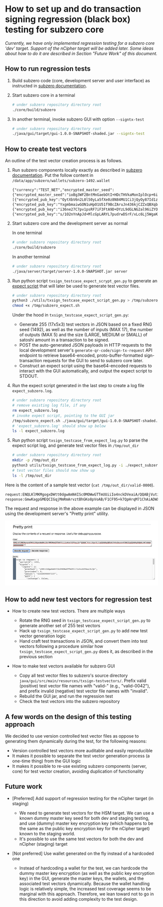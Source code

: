 # How to set up and do transaction signing regression (black box) testing for subzero core

*Currently, we have only implemented regression testing for a subzero core
'dev' target. Support of the nCipher target will be added later. Some ideas
about how to do it are described in Section "Future Work" of this document.*

## How to run regression tests

1. Build subzero code (core, development server and user interface) as
instructed in [subzero
documentation](https://subzero.readthedocs.io/en/master/running_without_hsm/).
2. Start subzero core in a terminal

   ```bash
   # under subzero repository directory root
   ./core/build/subzero
   ```

3. In another terminal, invoke subzero GUI with option `--signtx-test`

   ```bash
   # under subzero repository directory root
   ./java/gui/target/gui-1.0.0-SNAPSHOT-shaded.jar --signtx-test
   ```

## How to create test vectors

An outline of the test vector creation process is as follows.

1. Run subzero components locally exactly as described in [subzero
documentation](https://subzero.readthedocs.io/en/master/running_without_hsm/).
Put the follow content in `/data/app/subzero/wallets/subzero-1492.wallet`

   ```text
   {"currency":"TEST_NET","encrypted_master_seed":{"encrypted_master_seed":"ioBg3WF2BntMnGaebOtI+HDcTHVkaMonIplOcp+6i83P9Cjb6r7+5T9KDrlN8Np9MyIm6vh74M348X7oJMkCG6cY5endbgf/sofKn5OcpOw86+rtI8fCAyLNddM="},"encrypted_pub_keys":[{"encrypted_pub_key":"OytXbV6n2L0l50yLa5fXe0z8N84MU1Ci3jQyOy87Id1zMJCG33Wqg5rVv6KJED8fmjg8s0rsMJaiCe9o47OHrFg9SH37SxIa4IGVU3WEjuFVTOAxFbOJkY0gE2XlSzGUtO+MGzvcayS4JSqDdsRHN2pKBvJDDi92oxMMpi0C8uuu9vUiIYa9IA8f5g=="},{"encrypted_pub_key":"YxgmbmaiwGON1uHpO1U51f9BcZAruJn436kjCZZxQBXqbcxJcd2L0k7HNDhGK7Q7g+bbqKnhEoS+Cqjz4FqSv+yGmfzLqwvy9g/XIu44B37VSXLh5bsyBl1hh8sljNVIwbYWRWjhiCGE57g0P2o2Uj63cBE9wRpwKUa6RTlRWb2Mmw3GnL+xn9n0Bw=="},{"encrypted_pub_key":"i36ne27C7pv1psRF7iF3FtA9D+DYzL9dGLNG2al96iZYOhXW3fWxB1WmgapH4Qjwp32cNosGJ5xIqPGcOebe/lUYfJy9nAJktqNb+9m9cIXRAEBR2Aem07Y3iVBPXwbrsEGrwaIlghXSU35d8s3nGgmJHpb/+ILUK+XipCW6f6laVM8jC39lq8od5Q=="},{"encrypted_pub_key":"s/1O2nYnApJd+MlcGpLARYL7pudrwDSrF/xLc6Lj5WgaKquFlJFFlTblYtOSyA8O7jiz253gvzFmK1oVmr2hqw7rW0kAliBzpQ/sbiZnQYHnGVw5582vRTmixQmJD7EtlOXsuY3zcniZZjJm6oMRMxO0QGQVmewgW3jyfnB8ed5Nh3jCTs/eMwWWNQ=="}]}
   ```

2. Start subzero core and the development server as normal

   In one terminal

   ```bash
   # under subzero repository directory root
   ./core/build/subzero
   ```

   In another terminal

   ```bash
   # under subzero repository directory root
   ./java/server/target/server-1.0.0-SNAPSHOT.jar server
   ```

3. Run python script `txsign_testcase_expect_scrypt_gen.py` to generate an
[expect script](https://core.tcl-lang.org/expect/index) that will later be
used to generate test vector files.

   ```bash
   # under subzero repository directory root
   python3 ./utils/txsign_testcase_expect_script_gen.py > /tmp/subzero_expect.sh
   chmod +x /tmp/subzero_expect.sh
   ```

   Under the hood in `txsign_testcase_expect_script_gen.py`:

   - Generate 255 (17x5x3) test vectors in JSON based on a fixed RNG seed
   (1492), as well as the number of inputs (MAX 17), the number of outputs
   (MAX 5) and the size (LARGE, MEDIUM or SMALL) of satoshi amount in a
   transaction to be signed.
   - POST the auto-generated JSON payloads in HTTP requests to the local
   development server's `generate-qr-code/sign-tx-request` API endpoint to
   retrieve base64-encoded, proto-buffer-formatted sign-transaction requests
   for the GUI to send to subzero core later.
   - Construct an expect script using the base64-encoded requests to
   interact with the GUI automatically, and output the expect script to
   STDOUT.

4. Run the expect script generated in the last step to create a log file
`expect_subzero.log`.

   ```bash
   # under subzero repository directory root
   # remove existing log file, if any
   rm expect_subzero.log
   # invoke expect script, pointing to the GUI jar
   /tmp/subzero_expect.sh ./java/gui/target/gui-1.0.0-SNAPSHOT-shaded.jar
   # 'expect_subzero.log' should show up below
   ls -l expect_subzero.log
   ```

5. Run python script `txsign_testcase_from_expect_log.py` to parse the
expect script log, and generate test vector files in `/tmp/out_dir`

   ```bash
   # under subzero repository directory root
   mkdir -p /tmp/out_dir
   python3 utils/txsign_testcase_from_expect_log.py -i ./expect_subzero.log -o /tmp/out_dir
   # test vector files should now show up
   ls -l /tmp/out_dir
   ```

Here is the content of a sample test vector (`cat /tmp/out_dir/valid-0000`).

```text
request:ENQLKlMKMgogxDWtt0dgwAmN4ISc0MOWwGTTmUUiiIo4nckDVeaiA/QQABjVutiZprYJIgQQABgGEhAIh6nDxsznCBACGgQQABgDGAAiACkAAAAAAAAAAA==
response:GmwKagpGMEQCIGqjMmRmArvztBhGKo8pVoAB/F1CF95+k7QpHrqM71ChAiADWXQUdPM27W7YkvEe7EEqnM1edgmOe82T44uNkC+4xBIg/Ej2ebikCgjve0pWlpog295vbxDH8+p+Dewiwe8qs/8=
```

The request and response in the above example can be displayed in JSON using
the development server's "Pretty print" utility.

![Subzero server: pretty print](./subzero-server-pprint.png)

## How to add new test vectors for regression test

- How to create new test vectors. There are multiple ways

  - Rotate the RNG seed in `txsign_testcase_expect_script_gen.py` to
  generate another set of 255 test vectors
  - Hack up `txsign_testcase_expect_script_gen.py` to add new test vector
  generation logic
  - Hand craft test transactions in JSON, and convert them into test vectors
  following a procedure similar how `txsign_testcase_expect_script_gen.py`
  does it, as described in the previous section

- How to make test vectors available for subzero GUI

  - Copy all test vector files to subzero's source directory
  `java/gui/src/main/resources/txsign-testvectors/`. Prefix valid (positive)
  test vector file names with "valid-" (e.g., "valid-0042"), and prefix invalid
  (negative) test vector file names with "invalid".
  - Rebuild the GUI jar, and run the regression test
  - Check the test vectors into the subzero repository

## A few words on the design of this testing approach

We decided to use version controlled test vector files as oppose to
generating them dynamically during the test, for the following reasons:

- Version controlled test vectors more auditable and easily reproducible
- It makes it possible to separate the test vector generation process (a
one-time thing) from the GUI logic
- It makes it possible to re-use existing subzero components (server, core)
for test vector creation, avoiding duplication of functionality

## Future work

- [Preferred] Add support of regression testing for the nCipher target (in
staging)
  - We need to generate test vectors for the HSM target. We can use a known
  dummy master key seed for both dev and staging testing, and use (dummy)
  master key encryption key (which happens to be the same as the public key
  encryption key for the nCipher target) known to the staging world.
  - It's possible to use the same test vectors for both the dev and nCipher
  (staging) target

- [Not preferred] Use wallet generated on the fly instead of a hardcoded one

  - Instead of hardcoding a wallet for the test, we can hardcode the dummy
  master key encryption (as well as the public key encryption key) in the
  GUI, generate the master keys, the wallets, and the associated test vectors
  dynamically. Because the wallet handling logic is relatively simple, the
  increased test coverage seems to be marginal with this approach. Therefore,
  we lean toward not to go in this direction to avoid adding complexity to
  the test design.
